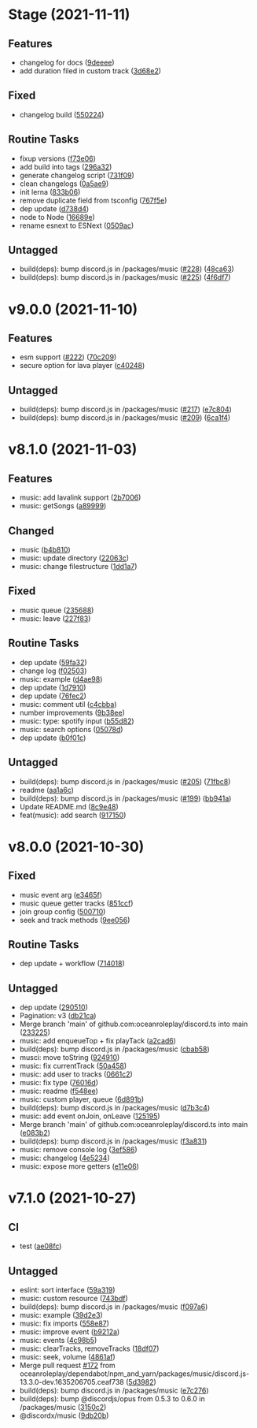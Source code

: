 # Stage (2021-11-11)

## Features

- changelog for docs ([9deeee](https://github.com/oceanroleplay/discord.ts/commit/9deeee5d3cd750923854571cdeaeb92ebf595bc0))
- add duration filed in custom track ([3d68e2](https://github.com/oceanroleplay/discord.ts/commit/3d68e2ac6528be14d505bdb213a2e61c04d6513d))

## Fixed

- changelog build ([550224](https://github.com/oceanroleplay/discord.ts/commit/550224b730c37a3f3fbbe79a83eaab88ad5fcc67))

## Routine Tasks

- fixup versions ([f73e06](https://github.com/oceanroleplay/discord.ts/commit/f73e06f3beda546e2f2c4b374abf9280aa242a50))
- add build into tags ([296a32](https://github.com/oceanroleplay/discord.ts/commit/296a32aae092eeaad1dc979bd02c551775e84ec6))
- generate changelog script ([731f09](https://github.com/oceanroleplay/discord.ts/commit/731f09e18556a3fe2900da30e46b20b426da36a8))
- clean changelogs ([0a5ae9](https://github.com/oceanroleplay/discord.ts/commit/0a5ae9346ea21eb5ce1a5ee958ae2b4c327d32e1))
- init lerna ([833b06](https://github.com/oceanroleplay/discord.ts/commit/833b061f618aaf41b37eba5d1eda3127521dad24))
- remove duplicate field from tsconfig ([767f5e](https://github.com/oceanroleplay/discord.ts/commit/767f5e276b08f9fdd95fac8c1296d41bb4dc3e55))
- dep update ([d738d4](https://github.com/oceanroleplay/discord.ts/commit/d738d403a8c8e9724760f4f77211489893aa1289))
- node to Node ([16689e](https://github.com/oceanroleplay/discord.ts/commit/16689ed4639f4d24e6bf047c59c94274975ee6e8))
- rename esnext to ESNext ([0509ac](https://github.com/oceanroleplay/discord.ts/commit/0509ac1b1d0bf4b048dbf332b84c9a4b82e67c63))

## Untagged

- build(deps): bump discord.js in /packages/music ([#228](https://github.com/oceanroleplay/discord.ts/issues/228)) ([48ca63](https://github.com/oceanroleplay/discord.ts/commit/48ca63ab14254d70b40909512c99abecc64b943a))
- build(deps): bump discord.js in /packages/music ([#225](https://github.com/oceanroleplay/discord.ts/issues/225)) ([4f6df7](https://github.com/oceanroleplay/discord.ts/commit/4f6df799f6afabb19a5b437ea1fa7fd6bbdc70ac))

# v9.0.0 (2021-11-10)

## Features

- esm support ([#222](https://github.com/oceanroleplay/discord.ts/issues/222)) ([70c209](https://github.com/oceanroleplay/discord.ts/commit/70c209b967b9786ce0b4caf1762a7e05163bda0c))
- secure option for lava player ([c40248](https://github.com/oceanroleplay/discord.ts/commit/c402487ac291c8104673bb3b469d2ef0757a1cc3))

## Untagged

- build(deps): bump discord.js in /packages/music ([#217](https://github.com/oceanroleplay/discord.ts/issues/217)) ([e7c804](https://github.com/oceanroleplay/discord.ts/commit/e7c804a5afba562ba7ade869f931b994f5a7d0b1))
- build(deps): bump discord.js in /packages/music ([#209](https://github.com/oceanroleplay/discord.ts/issues/209)) ([6ca1f4](https://github.com/oceanroleplay/discord.ts/commit/6ca1f4c3a365fac648ee7fc6a993b2d49cc0d9b5))

# v8.1.0 (2021-11-03)

## Features

- music: add lavalink support ([2b7006](https://github.com/oceanroleplay/discord.ts/commit/2b7006512739b4601c368cece144ce2b52ba005e))
- music: getSongs ([a89999](https://github.com/oceanroleplay/discord.ts/commit/a89999366f8ba73cdacbb0db31be3c3bf8f844c2))

## Changed

- music ([b4b810](https://github.com/oceanroleplay/discord.ts/commit/b4b810fe11987061dfe470194b7cad304d1a5711))
- music: update directory ([22063c](https://github.com/oceanroleplay/discord.ts/commit/22063cb299693e91a24fcb9286e2175ed3f753dd))
- music: change filestructure ([1dd1a7](https://github.com/oceanroleplay/discord.ts/commit/1dd1a74220c9487d50fa9c97a62ba4d90c45fec6))

## Fixed

- music queue ([235688](https://github.com/oceanroleplay/discord.ts/commit/235688073e19bf0452dc83596caaeb3f7c959d3a))
- music: leave ([227f83](https://github.com/oceanroleplay/discord.ts/commit/227f835782fd414c2fe3e5cd016ad6fb16f81c65))

## Routine Tasks

- dep update ([59fa32](https://github.com/oceanroleplay/discord.ts/commit/59fa323d4f90159aeea0964d3ef736dadeb2eb57))
- change log ([f02503](https://github.com/oceanroleplay/discord.ts/commit/f02503f452f3972747e641682721656576474b17))
- music: example ([d4ae98](https://github.com/oceanroleplay/discord.ts/commit/d4ae98ee641b9d529d88784912044b7f08e87e69))
- dep update ([1d7910](https://github.com/oceanroleplay/discord.ts/commit/1d7910c19e6cc734696f0bd55d86d08d27c794d4))
- dep update ([76fec2](https://github.com/oceanroleplay/discord.ts/commit/76fec29b8e17b962a6e9045e192dcb587bab9ffd))
- music: comment util ([c4cbba](https://github.com/oceanroleplay/discord.ts/commit/c4cbba3aef265c256a2ae279bedf7dd7b9497f86))
- number improvements ([9b38ee](https://github.com/oceanroleplay/discord.ts/commit/9b38eed20236075a962aa2cfb1c22adff1060a2f))
- music: type: spotify input ([b55d82](https://github.com/oceanroleplay/discord.ts/commit/b55d82b9af2e6fffe9c7c3d628784cb5e3759d2d))
- music: search options ([05078d](https://github.com/oceanroleplay/discord.ts/commit/05078dcc7efedc575c8bca8178bb594c2bbdfbe5))
- dep update ([b0f01c](https://github.com/oceanroleplay/discord.ts/commit/b0f01c1645e9585c7ae8054218687cf43be1badb))

## Untagged

- build(deps): bump discord.js in /packages/music ([#205](https://github.com/oceanroleplay/discord.ts/issues/205)) ([71fbc8](https://github.com/oceanroleplay/discord.ts/commit/71fbc84916e53abe3dd1542048d73b3a60788612))
- readme ([aa1a6c](https://github.com/oceanroleplay/discord.ts/commit/aa1a6cf896218d5b93d9b5b96c95b8776b508c6d))
- build(deps): bump discord.js in /packages/music ([#199](https://github.com/oceanroleplay/discord.ts/issues/199)) ([bb941a](https://github.com/oceanroleplay/discord.ts/commit/bb941a6edf199334a69e8983bf877d28da11928d))
- Update README.md ([8c9e48](https://github.com/oceanroleplay/discord.ts/commit/8c9e48290c8d38417348dd6b9de50737f5a37a7d))
- feat(music): add search ([917150](https://github.com/oceanroleplay/discord.ts/commit/917150d6b61149069f4c381606d16be1b29bc4ac))

# v8.0.0 (2021-10-30)

## Fixed

- music event arg ([e3465f](https://github.com/oceanroleplay/discord.ts/commit/e3465fdb2d96627fba2d11e0c4e91275ae8d6fa1))
- music queue getter tracks ([851ccf](https://github.com/oceanroleplay/discord.ts/commit/851ccf26eb16a11d7f3ae27265b168bab5cf1d96))
- join group config ([500710](https://github.com/oceanroleplay/discord.ts/commit/500710b6bbe667ca2b2e13947dea0a93ca4323cf))
- seek and track methods ([9ee056](https://github.com/oceanroleplay/discord.ts/commit/9ee056c97dbd7e1fece6904530e45a19dc3bf69c))

## Routine Tasks

- dep update + workflow ([714018](https://github.com/oceanroleplay/discord.ts/commit/714018c53171bede794c91815c48b0b429682c9d))

## Untagged

- dep update ([290510](https://github.com/oceanroleplay/discord.ts/commit/290510dc27e538c3d466a03a4bd51e9a3636316b))
- Pagination: v3 ([db21ca](https://github.com/oceanroleplay/discord.ts/commit/db21ca1a1df1595aa683f645f68d498479330d1d))
- Merge branch 'main' of github.com:oceanroleplay/discord.ts into main ([233225](https://github.com/oceanroleplay/discord.ts/commit/2332258acfb46b4d2d6a811eb3f6bf7c4c938ddd))
- music: add enqueueTop + fix playTack ([a2cad6](https://github.com/oceanroleplay/discord.ts/commit/a2cad6e41ea527e7a27d6b0b0d7a4e82aba24b9b))
- build(deps): bump discord.js in /packages/music ([cbab58](https://github.com/oceanroleplay/discord.ts/commit/cbab58e55116aa5693bb553d62300b38cbe45963))
- musci: move toString ([924910](https://github.com/oceanroleplay/discord.ts/commit/92491024ce0dc67b6f9d915430f407060a618c42))
- music: fix currentTrack ([50a458](https://github.com/oceanroleplay/discord.ts/commit/50a458fbce589b61d044d31e0e29af6bd9abd014))
- music: add user to tracks ([0661c2](https://github.com/oceanroleplay/discord.ts/commit/0661c2b283e3737fc233a47d0ebc28f515df55d9))
- music: fix type ([76016d](https://github.com/oceanroleplay/discord.ts/commit/76016d7e64e4b67a4c879f369a13a1abcdec8dd6))
- music: readme ([f548ee](https://github.com/oceanroleplay/discord.ts/commit/f548eea8fcb523722541affa16e194619caeda5e))
- music: custom player, queue ([6d891b](https://github.com/oceanroleplay/discord.ts/commit/6d891b2d15e15e2243eaee7f2bf1fb6eb7450cfb))
- build(deps): bump discord.js in /packages/music ([d7b3c4](https://github.com/oceanroleplay/discord.ts/commit/d7b3c41e2a529ece3d61dc8f082c248204f57a3b))
- music: add event onJoin, onLeave ([125195](https://github.com/oceanroleplay/discord.ts/commit/12519546226ccf031949402bf918b5ddc64731ff))
- Merge branch 'main' of github.com:oceanroleplay/discord.ts into main ([e083b2](https://github.com/oceanroleplay/discord.ts/commit/e083b2c3a5e390560c41df3b21bf04578ef88166))
- build(deps): bump discord.js in /packages/music ([f3a831](https://github.com/oceanroleplay/discord.ts/commit/f3a83175a294d4318a1ed6707213dbda39528030))
- music: remove console log ([3ef586](https://github.com/oceanroleplay/discord.ts/commit/3ef5866efa659065018316a2906e05974cac7cf3))
- music: changelog ([4e5234](https://github.com/oceanroleplay/discord.ts/commit/4e5234e5b85f0dc88b8523daed835e4180933e54))
- music: expose more getters ([e11e06](https://github.com/oceanroleplay/discord.ts/commit/e11e06fdda4c796e69540cb2801450d9ac40d14b))

# v7.1.0 (2021-10-27)

## CI

- test ([ae08fc](https://github.com/oceanroleplay/discord.ts/commit/ae08fc775dcf36e926975cc4c370dac7d3afee81))

## Untagged

- eslint: sort interface ([59a319](https://github.com/oceanroleplay/discord.ts/commit/59a319e48296fb3bf30ecf242c5e8dfde2a245a5))
- music: custom resource ([743bdf](https://github.com/oceanroleplay/discord.ts/commit/743bdf6078bf55b2a7533b3ea6635b37007686cb))
- build(deps): bump discord.js in /packages/music ([f097a6](https://github.com/oceanroleplay/discord.ts/commit/f097a672b313b585ad21a2fd3b54ccef78994fe6))
- music: example ([39d2e3](https://github.com/oceanroleplay/discord.ts/commit/39d2e3a87bd29c9cff5024ee870a7dbeaa8fe371))
- music: fix imports ([558e87](https://github.com/oceanroleplay/discord.ts/commit/558e87e1d5dbf43d699ecca27563c8dcfeec5a92))
- music: improve event ([b9212a](https://github.com/oceanroleplay/discord.ts/commit/b9212a95a5ad83f5781284472c6aa9ed847d4d42))
- music: events ([4c98b5](https://github.com/oceanroleplay/discord.ts/commit/4c98b54605d288716a7319a4734e9c2ce54cc9c8))
- music: clearTracks, removeTracks ([18df07](https://github.com/oceanroleplay/discord.ts/commit/18df07323302cf5d70262c8eb2015e6649b3a0ff))
- music: seek, volume ([4861af](https://github.com/oceanroleplay/discord.ts/commit/4861af90b06bab6ec66e06add2bf83c09a36c933))
- Merge pull request [#172](https://github.com/oceanroleplay/discord.ts/issues/172) from oceanroleplay/dependabot/npm_and_yarn/packages/music/discord.js-13.3.0-dev.1635206705.ceaf738 ([5d3982](https://github.com/oceanroleplay/discord.ts/commit/5d3982266a1e29028956a32decc95fffced431b2))
- build(deps): bump discord.js in /packages/music ([e7c276](https://github.com/oceanroleplay/discord.ts/commit/e7c276c80dd82cf5223259c30d267fc042b80776))
- build(deps): bump @discordjs/opus from 0.5.3 to 0.6.0 in /packages/music ([3150c2](https://github.com/oceanroleplay/discord.ts/commit/3150c2125b3fd06d135367ca55b9cdf3c2dd2244))
- @discordx/music ([9db20b](https://github.com/oceanroleplay/discord.ts/commit/9db20b4095097cd5fc63fc0c2002b9eb6e6db9d4))
